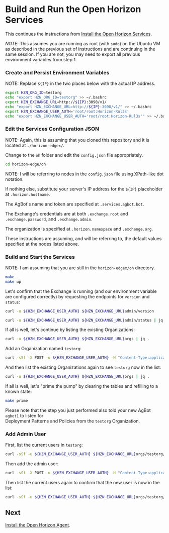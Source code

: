 # Build and Run the Open Horizon Services

This continues the instructions from [Install the Open Horizon Services](01-horizon-services-setup.md).

*NOTE*: This assumes you are running as root (with `sudo`) on the Ubuntu VM 
as described in the previous set of instructions and are continuing in the same session. 
If you are not, you may need to export all previous environment variables from step 1.

### Create and Persist Environment Variables

NOTE: Replace `${IP}` in the two places below with the actual IP address.

``` bash
export HZN_ORG_ID=testorg
echo "export HZN_ORG_ID=testorg" >> ~/.bashrc
export HZN_EXCHANGE_URL=http://${IP}:3090/v1/
echo "export HZN_EXCHANGE_URL=http://${IP}:3090/v1/" >> ~/.bashrc
export HZN_EXCHANGE_USER_AUTH='root/root:Horizon-Rul3s'
echo "export HZN_EXCHANGE_USER_AUTH='root/root:Horizon-Rul3s'" >> ~/.bashrc
```

### Edit the Services Configuration JSON

NOTE: Again, this is assuming that you cloned this repository and it is located at `./horizon-edgex/`.

Change to the `oh` folder and edit the `config.json` file appropriately.

``` bash
cd horizon-edge/oh
```

NOTE: I will be referring to nodes in the `config.json` file using XPath-like dot notation.

If nothing else, substitute your server's IP address for the `${IP}` placeholder at `.horizon.hostname`.

The AgBot's name and token are specified at `.services.agbot.bot`.

The Exchange's credentials are at both `.exchange.root` and `.exchange.password`, and `.exchange.admin`.

The organization is specified at `.horizon.namespace` and `.exchange.org`.

These instructions are assuming, and will be referring to, the default values specified at the nodes listed above.

### Build and Start the Services

NOTE: I am assuming that you are still in the `horizon-edgex/oh` directory.

``` bash
make
make up
```

Let's confirm that the Exchange is running (and our environment variable are configured correctly) by 
requesting the endpoints for `version` and `status`:

``` bash
curl -u ${HZN_EXCHANGE_USER_AUTH} ${HZN_EXCHANGE_URL}admin/version
```

``` bash
curl -u ${HZN_EXCHANGE_USER_AUTH} ${HZN_EXCHANGE_URL}admin/status | jq .
```

If all is well, let's continue by listing the existing Organizations:

``` bash
curl -u ${HZN_EXCHANGE_USER_AUTH} ${HZN_EXCHANGE_URL}orgs | jq .
```

Add an Organization named `testorg`:

``` bash
curl -sSf -X POST -u ${HZN_EXCHANGE_USER_AUTH} -H "Content-Type:application/json" -d '{"label": "testorg", "description": "Organization for Testing"}' ${HZN_EXCHANGE_URL}orgs/testorg | jq .
```

And then list the existing Organizations again to see `testorg` now in the list:

``` bash
curl -u ${HZN_EXCHANGE_USER_AUTH} ${HZN_EXCHANGE_URL}orgs | jq .
```

If all is well, let's "prime the pump" by clearing the tables and refilling to a known state:

``` bash
make prime
```

Please note that the step you just performed also told your new AgBot `agbot1` to listen for  
Deployment Patterns and Policies from the `testorg` Organization.

### Add Admin User

First, list the current users in `testorg`:

``` bash
curl -sSf -u ${HZN_EXCHANGE_USER_AUTH} ${HZN_EXCHANGE_URL}orgs/testorg/users | jq .
```

Then add the admin user:

``` bash
curl -sSf -X POST -u ${HZN_EXCHANGE_USER_AUTH} -H "Content-Type:application/json" -d '{"password":"cool","email": "joe@everywhere.com", "admin": true}' ${HZN_EXCHANGE_URL}orgs/testorg/users/joe | jq .
```

Then list the current users again to confirm that the new user is now in the list:

``` bash
curl -sSf -u ${HZN_EXCHANGE_USER_AUTH} ${HZN_EXCHANGE_URL}orgs/testorg/users | jq .
```

## Next

[Install the Open Horizon Agent](03-install-agent.md).
